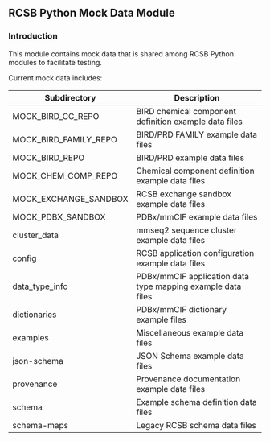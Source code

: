 ## RCSB Python Mock Data Module

### Introduction

This module contains mock data that is shared among RCSB Python modules to facilitate testing.

Current mock data includes:

| Subdirectory            | Description        |
| ------------------------- | ----------------- |
| MOCK_BIRD_CC_REPO | BIRD chemical component definition example data files |
| MOCK_BIRD_FAMILY_REPO | BIRD/PRD FAMILY example data files |
| MOCK_BIRD_REPO | BIRD/PRD example data files |
| MOCK_CHEM_COMP_REPO | Chemical component definition example data files |
| MOCK_EXCHANGE_SANDBOX | RCSB exchange sandbox example data files |
| MOCK_PDBX_SANDBOX | PDBx/mmCIF example data files |
| cluster_data | mmseq2 sequence cluster example data files |
| config | RCSB application configuration example data files |
| data_type_info | PDBx/mmCIF application data type mapping example data files |
| dictionaries | PDBx/mmCIF dictionary example files |
| examples | Miscellaneous example data files |
| json-schema | JSON Schema example data files |
| provenance | Provenance documentation example data files |
| schema | Example schema definition data files |
| schema-maps | Legacy RCSB schema data files |

